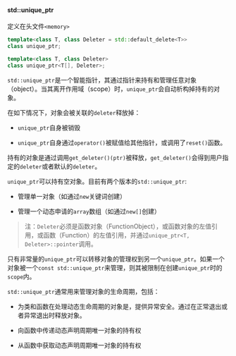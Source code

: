 #### std::unique_ptr

定义在头文件`<memory>`

```cpp
template<class T, class Deleter = std::default_delete<T>>
class unique_ptr;

template<class T, class Deleter>
class unique_ptr<T[], Deleter>;
```

`std::unique_ptr`是一个智能指针，其通过指针来持有和管理任意对象（object）。当其离开作用域（scope）时，`unique_ptr`会自动析构掉持有的对象。



在如下情况下，对象会被关联的`deleter`释放掉：

+ `unique_ptr`自身被销毁

+ `unique_ptr`自身通过`operator()`被赋值给其他指针，或调用了`reset()`函数。



持有的对象是通过调用`get_deleter()(ptr)`被释放，`get_deleter()`会得到用户指定的`deleter`或者默认的`deleter`。



`unique_ptr`可以持有空对象。目前有两个版本的`std::unique_ptr`:

+ 管理单一对象（如通过`new`关键词创建）

+ 管理一个动态申请的`array`数组（如通过`new[]`创建）



> 注：`Deleter`必须是函数对象（FunctionObject），或函数对象的左值引用，或函数（Function）的左值引用，并通过`unique_ptr<T, Deleter>::pointer`调用。



只有非常量的`unique_ptr`可以转移对象的管理权到另一个`unique_ptr`。如果一个对象被一个`const std::unique_ptr`来管理，则其被限制在创建`unique_ptr`时的`scope`内。



`std::unique_ptr`通常用来管理对象的生命周期，包括：

+ 为类和函数在处理动态生命周期的对象是，提供异常安全。通过在正常退出或者异常退出时释放对象。

+ 向函数中传递动态声明周期唯一对象的持有权

+ 从函数中获取动态声明周期唯一对象的持有权
